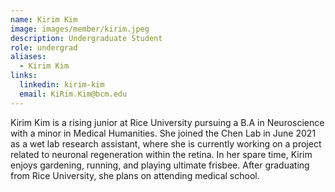 ```yaml
---
name: Kirim Kim
image: images/member/kirim.jpeg
description: Undergraduate Student
role: undergrad
aliases:
  - Kirim Kim
links:
  linkedin: kirim-kim
  email: KiRim.Kim@bcm.edu 
---
```


Kirim Kim is a rising junior at Rice University pursuing a B.A in Neuroscience with a minor in Medical Humanities. She joined the Chen Lab in June 2021 as a wet lab research assistant, where she is currently working on a project related to neuronal regeneration within the retina. In her spare time, Kirim enjoys gardening, running, and playing ultimate frisbee. After graduating from Rice University, she plans on attending medical school. 
